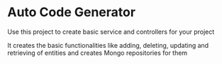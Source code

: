 # Auto Code Generator

Use this project to create basic service and controllers for your project

It creates the basic functionalities like adding, deleting, updating and retrieving of entities and creates Mongo repositories for them